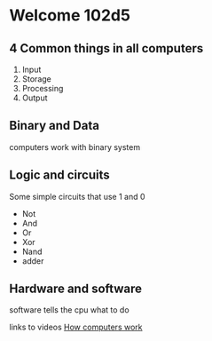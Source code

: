 # Welcome 102d5

## 4 Common things in all computers
1. Input
2. Storage
3. Processing
4. Output

## Binary and Data 
computers work with binary system

## Logic and circuits
Some simple circuits that use 1 and 0
- Not 
- And
- Or
- Xor
- Nand
- adder

## Hardware and software
software tells the cpu what to do


links to videos
[How computers work](https://www.youtube.com/playlist?list=PLzdnOPI1iJNcsRwJhvksEo1tJqjIqWbN-)